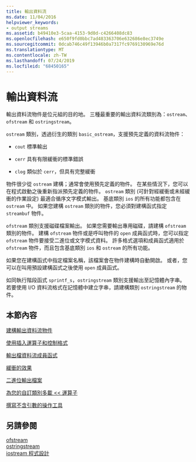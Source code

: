 ```yaml
---
title: 輸出資料流
ms.date: 11/04/2016
helpviewer_keywords:
- output streams
ms.assetid: b49410e3-5caa-4153-9d0d-c4266408dc83
ms.openlocfilehash: e650f9fd0bbc7ad483363706e632686e8ec3749e
ms.sourcegitcommit: 0dcab746c49f13946b0a7317fc9769130969e76d
ms.translationtype: MT
ms.contentlocale: zh-TW
ms.lasthandoff: 07/24/2019
ms.locfileid: "68450165"
---
```

# <a name="output-streams"></a>輸出資料流

輸出資料流物件是位元組的目的地。 三種最重要的輸出資料流類別為：`ostream`、`ofstream` 和 `ostringstream`。

`ostream` 類別，透過衍生的類別 `basic_ostream`，支援預先定義的資料流物件：

- `cout` 標準輸出

- `cerr` 具有有限緩衝的標準錯誤

- `clog` 類似於 `cerr`，但具有完整緩衝

物件很少從 `ostream` 建構；通常會使用預先定義的物件。 在某些情況下，您可以在程式啟動之後重新指派預先定義的物件。 `ostream` 類別 (可針對經緩衝或未經緩衝的作業設定) 最適合循序文字模式輸出。 基底類別 `ios` 的所有功能都包含在 `ostream` 中。 如果您建構 `ostream` 類別的物件，您必須對建構函式指定 `streambuf` 物件。

`ofstream` 類別支援磁碟檔案輸出。 如果您需要輸出專用磁碟，請建構 `ofstream` 類別的物件。 建構 `ofstream` 物件或是呼叫物件的 `open` 成員函式時，您可以指定 `ofstream` 物件要接受二進位或文字模式資料。 許多格式選項和成員函式適用於 `ofstream` 物件，而且包含基底類別 `ios` 和 `ostream` 的所有功能。

如果您在建構函式中指定檔案名稱，該檔案會在物件建構時自動開啟。 或者，您可以在叫用預設建構函式之後使用 `open` 成員函式。

如同執行階段函式 `sprintf_s`，`ostringstream` 類別支援輸出至記憶體內字串。 若要使用 I/O 資料流格式在記憶體中建立字串，請建構類別 `ostringstream` 的物件。

## <a name="in-this-section"></a>本節內容

[建構輸出資料流物件](../standard-library/constructing-output-stream-objects.md)

[使用插入運算子和控制格式](../standard-library/using-insertion-operators-and-controlling-format.md)

[輸出檔資料流成員函式](../standard-library/output-file-stream-member-functions.md)

[緩衝的效果](../standard-library/effects-of-buffering.md)

[二進位輸出檔案](../standard-library/binary-output-files.md)

[為您的自訂類別多載 << 運算子](../standard-library/overloading-the-output-operator-for-your-own-classes.md)

[撰寫不含引數的操作工具](../standard-library/writing-your-own-manipulators-without-arguments.md)

## <a name="see-also"></a>另請參閱

[ofstream](../standard-library/basic-ofstream-class.md)\
[ostringstream](../standard-library/basic-ostringstream-class.md)\
[iostream 程式設計](../standard-library/iostream-programming.md)

